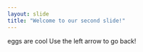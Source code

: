 ```yaml
---
layout: slide
title: "Welcome to our second slide!"
---
```

eggs are cool
Use the left arrow to go back!
